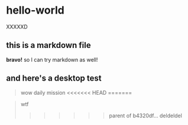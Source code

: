 # hello-world
XXXXXD
## this is a markdown file
**bravo!** so I can try markdown as well!
## and here's a desktop test
> wow daily mission
<<<<<<< HEAD
=======

> wtf
>>>>>>> parent of b4320df... deldeldel
